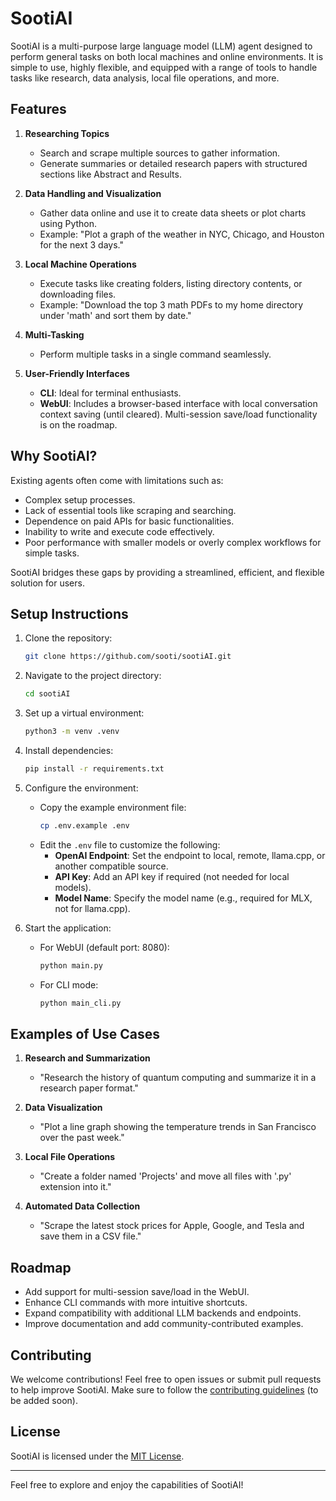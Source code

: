 # SootiAI

SootiAI is a multi-purpose large language model (LLM) agent designed to perform general tasks on both local machines and online environments. It is simple to use, highly flexible, and equipped with a range of tools to handle tasks like research, data analysis, local file operations, and more.

## Features

1. **Researching Topics**
   - Search and scrape multiple sources to gather information.
   - Generate summaries or detailed research papers with structured sections like Abstract and Results.

2. **Data Handling and Visualization**
   - Gather data online and use it to create data sheets or plot charts using Python.
   - Example: "Plot a graph of the weather in NYC, Chicago, and Houston for the next 3 days."

3. **Local Machine Operations**
   - Execute tasks like creating folders, listing directory contents, or downloading files.
   - Example: "Download the top 3 math PDFs to my home directory under 'math' and sort them by date."

4. **Multi-Tasking**
   - Perform multiple tasks in a single command seamlessly.

5. **User-Friendly Interfaces**
   - **CLI**: Ideal for terminal enthusiasts.
   - **WebUI**: Includes a browser-based interface with local conversation context saving (until cleared). Multi-session save/load functionality is on the roadmap.

## Why SootiAI?

Existing agents often come with limitations such as:
- Complex setup processes.
- Lack of essential tools like scraping and searching.
- Dependence on paid APIs for basic functionalities.
- Inability to write and execute code effectively.
- Poor performance with smaller models or overly complex workflows for simple tasks.

SootiAI bridges these gaps by providing a streamlined, efficient, and flexible solution for users.

## Setup Instructions

1. Clone the repository:
   ```bash
   git clone https://github.com/sooti/sootiAI.git
   ```

2. Navigate to the project directory:
   ```bash
   cd sootiAI
   ```

3. Set up a virtual environment:
   ```bash
   python3 -m venv .venv
   ```

4. Install dependencies:
   ```bash
   pip install -r requirements.txt
   ```

5. Configure the environment:
   - Copy the example environment file:
     ```bash
     cp .env.example .env
     ```
   - Edit the `.env` file to customize the following:
     - **OpenAI Endpoint**: Set the endpoint to local, remote, llama.cpp, or another compatible source.
     - **API Key**: Add an API key if required (not needed for local models).
     - **Model Name**: Specify the model name (e.g., required for MLX, not for llama.cpp).

6. Start the application:
   - For WebUI (default port: 8080):
     ```bash
     python main.py
     ```
   - For CLI mode:
     ```bash
     python main_cli.py
     ```

## Examples of Use Cases

1. **Research and Summarization**
   - "Research the history of quantum computing and summarize it in a research paper format."

2. **Data Visualization**
   - "Plot a line graph showing the temperature trends in San Francisco over the past week."

3. **Local File Operations**
   - "Create a folder named 'Projects' and move all files with '.py' extension into it."

4. **Automated Data Collection**
   - "Scrape the latest stock prices for Apple, Google, and Tesla and save them in a CSV file."

## Roadmap

- Add support for multi-session save/load in the WebUI.
- Enhance CLI commands with more intuitive shortcuts.
- Expand compatibility with additional LLM backends and endpoints.
- Improve documentation and add community-contributed examples.

## Contributing

We welcome contributions! Feel free to open issues or submit pull requests to help improve SootiAI. Make sure to follow the [contributing guidelines](CONTRIBUTING.md) (to be added soon).

## License

SootiAI is licensed under the [MIT License](LICENSE).

---

Feel free to explore and enjoy the capabilities of SootiAI!
